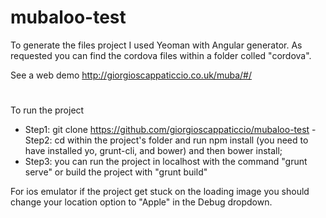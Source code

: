 # mubaloo-test
To generate the files project I used Yeoman with Angular generator. 
As requested you can find the cordova files within a folder colled "cordova".  

See a web demo
http://giorgioscappaticcio.co.uk/muba/#/ 
#
To run the project
- Step1: git clone https://github.com/giorgioscappaticcio/mubaloo-test 
 -Step2: cd within the project's folder and run   npm install (you need to have installed yo, grunt-cli, and bower) and then     bower install;
- Step3: you can run the project in localhost with the command "grunt serve" or build the project with "grunt build"


For ios emulator if the project get stuck on the loading image you should change your location option to "Apple" in the Debug dropdown.
